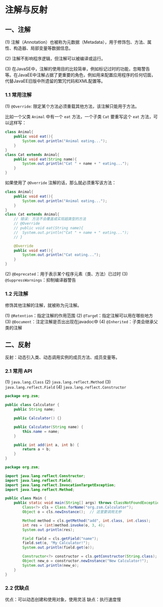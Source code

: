 # 注解与反射

## 一、注解

(1) 注解（Annotation）也被称为元数据（Metadata），用于修饰包、方法、属性、构造器、局部变量等数据信息。

(2) 注解不影响程序逻辑，但注解可以被编译或运行。

(3) 在JavaSE中，注解的使用目的比较简单，例如标记过时的功能，忽略警告等。在JavaEE中注解占据了更重要的角色，例如用来配置应用程序的任何切面，代替JavaEE旧版中所遗留的繁冗代码和XML配置等。

### 1.1 常用注解

(1) `@Override`: 限定某个方法必须重载其他方法，该注解只能用于方法。

比如一个父类 `Animal` 中有一个 `eat` 方法，一个子类 `Cat` 要重写这个 `eat` 方法，可以这样写：

```java
class Animal{
	public void eat(){
		System.out.println("Animal eating...");
	}
}
class Cat extends Animal{
	public void eat(String name){
		System.out.println("Cat " + name + " eating...");
	}
}
```

如果使用了 `@Override` 注解的话，那么就必须重写该方法：

```java
class Animal{
	public void eat(){
		System.out.println("Animal eating...");
	}
}
class Cat extends Animal{
	// 错误: 方法不会覆盖或实现超类型的方法
	// @Override
	// public void eat(String name){
	// 	System.out.println("Cat " + name + " eating...");
	// }

	@Override
	public void eat(){
		System.out.println("Cat eating...");
	}
}
```

(2) `@Deprecated`：用于表示某个程序元素（类、方法）已过时
(3) `@SuppressWarnings`：抑制编译器警告



### 1.2 元注解

修饰其他注解的注解，就被称为元注解。

(1) `@Retention`：指定注解的作用范围
(2) `@Targe`t：指定注解可以用在哪些地方
(3) `@Document`：注定注解是否出出现在javadoc中
(4) `@Inherited`：子类会继承父类的注解

## 二、反射

反射：动态引入类、动态调用实例的成员方法、成员变量等。

### 2.1 常用 API

(1) `java.lang.Class`
(2) `java.lang.reflect.Method`
(3) `java.lang.reflect.Field`
(4) `java.lang.reflect.Constructor`

```java
package org.zsm;

public class Calculator {
    public String name;

    public Calculator() {}

    public Calculator(String name) {
        this.name = name;
    }

    public int add(int a, int b) {
        return a + b;
    }
}
```

```java
package org.zsm;

import java.lang.reflect.Constructor;
import java.lang.reflect.Field;
import java.lang.reflect.InvocationTargetException;
import java.lang.reflect.Method;

public class Main {
    public static void main(String[] args) throws ClassNotFoundException, InstantiationException, IllegalAccessException, NoSuchMethodException, InvocationTargetException, NoSuchFieldException {
        Class<?> cls = Class.forName("org.zsm.Calculator");
        Object o = cls.newInstance();  // 这里要调用无参

        Method method = cls.getMethod("add", int.class, int.class);
        int res = (int)method.invoke(o, 3, 4);
        System.out.println(res);

        Field field = cls.getField("name");
        field.set(o, "My Calculator!");
        System.out.println(field.get(o));

        Constructor<?> constructor = cls.getConstructor(String.class);
        Object new_o = constructor.newInstance("New Calculator!");
        System.out.println(new_o);
    }
}
```

### 2.2 优缺点

优点：可以动态创建和使用对象，使用灵活
缺点：执行速度慢